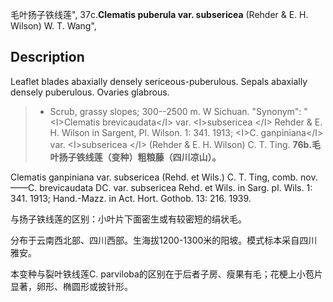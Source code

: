 毛叶扬子铁线莲",
37c.**Clematis puberula var. subsericea** (Rehder & E. H. Wilson) W. T. Wang",

## Description
Leaflet blades abaxially densely sericeous-puberulous. Sepals abaxially densely puberulous. Ovaries glabrous.

> * Scrub, grassy slopes; 300--2500 m. W Sichuan.
  "Synonym": "&lt;I&gt;Clematis brevicaudata&lt;/I&gt; var. &lt;I&gt;subsericea &lt;/I&gt; Rehder &amp; E. H. Wilson in Sargent, Pl. Wilson. 1: 341. 1913; &lt;I&gt;C. ganpiniana&lt;/I&gt; var. &lt;I&gt;subsericea &lt;/I&gt; (Rehder &amp; E. H. Wilson) C. T. Ting.
**76b.毛叶扬子铁线莲（变种）粗粮藤（四川凉山）。**

Clematis ganpiniana var. subsericea (Rehd. et Wils.) C. T. Ting, comb. nov.——C. brevicaudata DC. var. subsericea Rehd. et Wils. in Sarg. pl. Wils. 1: 341. 1913; Hand.-Mazz. in Act. Hort. Gothob. 13: 216. 1939.

与扬子铁线莲的区别：小叶片下面密生或有较密短的绢状毛。

分布于云南西北部、四川西部。生海拔1200-1300米的阳坡。模式标本采自四川雅安。

本变种与裂叶铁线莲C. parviloba的区别在于后者子房、瘦果有毛；花梗上小苞片显著，卵形、椭圆形或披针形。

